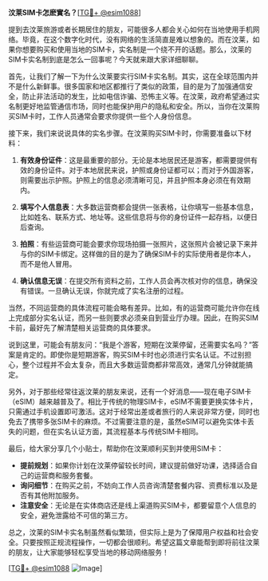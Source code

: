 **汶莱SIM卡怎麽實名？**[[TG💪+ @esim1088](https://t.me/s/esim1088)]

提到去汶莱旅游或者长期居住的朋友，可能很多人都会关心如何在当地使用手机网络。毕竟，在这个数字化时代，没有网络的生活简直是难以想象的。而在汶莱，如果你想要购买和使用当地的SIM卡，实名制是一个绕不开的话题。那么，汶莱的SIM卡实名制到底是怎么一回事呢？今天就来跟大家详细聊聊。

首先，让我们了解一下为什么汶莱要实行SIM卡实名制。其实，这在全球范围内并不是什么新鲜事。很多国家和地区都推行了类似的政策，目的是为了加强通信安全，防止非法活动的发生，比如电信诈骗、恐怖主义等。在汶莱，政府希望通过实名制更好地监管通信市场，同时也能保护用户的隐私和安全。所以，当你在汶莱购买SIM卡时，工作人员通常会要求你提供一些个人身份信息。

接下来，我们来说说具体的实名步骤。在汶莱购买SIM卡时，你需要准备以下材料：

1. **有效身份证件**：这是最重要的部分。无论是本地居民还是游客，都需要提供有效的身份证件。对于本地居民来说，护照或身份证都可以；而对于外国游客，则需要出示护照。护照上的信息必须清晰可见，并且护照本身必须在有效期内。

2. **填写个人信息表**：大多数运营商都会提供一张表格，让你填写一些基本信息，比如姓名、联系方式、地址等。这些信息将与你的身份证件一起存档，以便日后查询。

3. **拍照**：有些运营商可能会要求你现场拍摄一张照片，这张照片会被记录下来并与你的SIM卡绑定。这样做的目的是为了确保SIM卡的实际使用者是你本人，而不是他人冒用。

4. **确认信息无误**：在提交所有资料之前，工作人员会再次核对你的信息，确保没有错误。一旦确认无误，你就完成了实名注册的过程。

当然，不同运营商的具体流程可能会略有差异。比如，有的运营商可能允许你在线上完成部分实名认证，而另一些则要求必须亲自到营业厅办理。因此，在购买SIM卡前，最好先了解清楚相关运营商的具体要求。

说到这里，可能会有朋友问：“我是个游客，短期在汶莱停留，还需要实名吗？”答案是肯定的。即使你是短期游客，购买SIM卡时也必须进行实名认证。不过别担心，整个过程并不会太复杂，而且大多数运营商都非常高效，通常几分钟就能搞定。

另外，对于那些经常往返汶莱的朋友来说，还有一个好消息——现在电子SIM卡（eSIM）越来越普及了。相比于传统的物理SIM卡，eSIM不需要更换实体卡片，只需通过手机设置即可激活。这对于经常出差或者旅行的人来说非常方便，同时也免去了携带多张SIM卡的麻烦。不过需要注意的是，虽然eSIM可以避免实体卡丢失的问题，但在实名认证方面，其流程基本与传统SIM卡相同。

最后，给大家分享几个小贴士，帮助你在汶莱顺利买到并使用SIM卡：

- **提前规划**：如果你计划在汶莱停留较长时间，建议提前做好功课，选择适合自己的运营商和服务套餐。
- **询问细节**：在购买之前，不妨向工作人员咨询清楚套餐内容、资费标准以及是否有其他附加服务。
- **注意安全**：无论是在实体商店还是线上渠道购买SIM卡，都要留意个人信息的安全，避免泄露给不可信的第三方。

总之，汶莱的SIM卡实名制虽然看似繁琐，但实际上是为了保障用户权益和社会安全。只要按照正规流程操作，一切都会很顺利。希望这篇文章能帮到即将前往汶莱的朋友，让大家能够轻松享受当地的移动网络服务！

[[TG💪+ @esim1088](https://t.me/s/esim1088) ![Image](https://i.postimg.cc/4NQfJmqS/Snipaste-2025-05-13-00-14-12.png)]